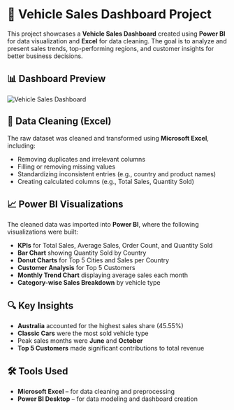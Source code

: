 # 🚗 Vehicle Sales Dashboard Project

This project showcases a **Vehicle Sales Dashboard** created using **Power BI** for data visualization and **Excel** for data cleaning. The goal is to analyze and present sales trends, top-performing regions, and customer insights for better business decisions.

## 📊 Dashboard Preview

![Vehicle Sales Dashboard](./Screenshot%202025-06-23%20113300.png)

## 🧹 Data Cleaning (Excel)

The raw dataset was cleaned and transformed using **Microsoft Excel**, including:
- Removing duplicates and irrelevant columns
- Filling or removing missing values
- Standardizing inconsistent entries (e.g., country and product names)
- Creating calculated columns (e.g., Total Sales, Quantity Sold)

## 📈 Power BI Visualizations

The cleaned data was imported into **Power BI**, where the following visualizations were built:
- **KPIs** for Total Sales, Average Sales, Order Count, and Quantity Sold
- **Bar Chart** showing Quantity Sold by Country
- **Donut Charts** for Top 5 Cities and Sales per Country
- **Customer Analysis** for Top 5 Customers
- **Monthly Trend Chart** displaying average sales each month
- **Category-wise Sales Breakdown** by vehicle type

## 🔍 Key Insights

- **Australia** accounted for the highest sales share (45.55%)
- **Classic Cars** were the most sold vehicle type
- Peak sales months were **June** and **October**
- **Top 5 Customers** made significant contributions to total revenue

## 🛠 Tools Used

- **Microsoft Excel** – for data cleaning and preprocessing  
- **Power BI Desktop** – for data modeling and dashboard creation

